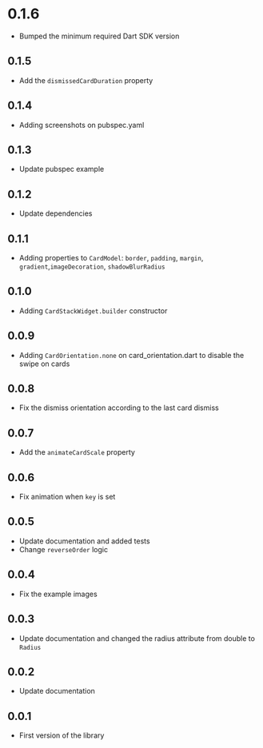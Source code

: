 # 0.1.6

* Bumped the minimum required Dart SDK version

## 0.1.5

* Add the `dismissedCardDuration` property

## 0.1.4

* Adding screenshots on pubspec.yaml

## 0.1.3

* Update pubspec example

## 0.1.2

* Update dependencies

## 0.1.1

* Adding properties to `CardModel`: `border`, `padding`, `margin`, `gradient`,`imageDecoration`,
  `shadowBlurRadius`

## 0.1.0

* Adding `CardStackWidget.builder` constructor

## 0.0.9

* Adding `CardOrientation.none` on card_orientation.dart to disable the swipe on cards

## 0.0.8

* Fix the dismiss orientation according to the last card dismiss

## 0.0.7

* Add the `animateCardScale` property

## 0.0.6

* Fix animation when `key` is set

## 0.0.5

* Update documentation and added tests
* Change `reverseOrder` logic

## 0.0.4

* Fix the example images

## 0.0.3

* Update documentation and changed the radius attribute from double to `Radius`

## 0.0.2

* Update documentation

## 0.0.1

* First version of the library
